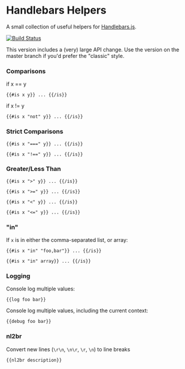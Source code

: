 # Handlebars Helpers

A small collection of useful helpers for [Handlebars.js](https://github.com/wycats/handlebars.js).

[![Build Status](https://travis-ci.org/danharper/Handlebars-Helpers.png?branch=develop)](https://travis-ci.org/danharper/Handlebars-Helpers)

This version includes a (very) large API change. Use the version on the master branch if you'd prefer the "classic" style.

### Comparisons

if x == y
```
{{#is x y}} ... {{/is}}
```

if x != y
```
{{#is x "not" y}} ... {{/is}}
```

### Strict Comparisons

```
{{#is x "===" y}} ... {{/is}}
```

```
{{#is x "!==" y}} ... {{/is}}
```

### Greater/Less Than

```
{{#is x ">" y}} ... {{/is}}
```

```
{{#is x ">=" y}} ... {{/is}}
```

```
{{#is x "<" y}} ... {{/is}}
```

```
{{#is x "<=" y}} ... {{/is}}
```

### "in"

If `x` is in either the comma-separated list, or array:

```
{{#is x "in" "foo,bar"}} ... {{/is}}
```

```
{{#is x "in" array}} ... {{/is}}
```

### Logging

Console log multiple values:

```
{{log foo bar}}
```

Console log multiple values, including the current context:

```
{{debug foo bar}}
```

### nl2br

Convert new lines (`\r\n`, `\n\r`, `\r`, `\n`) to line breaks

```
{{nl2br description}}
```